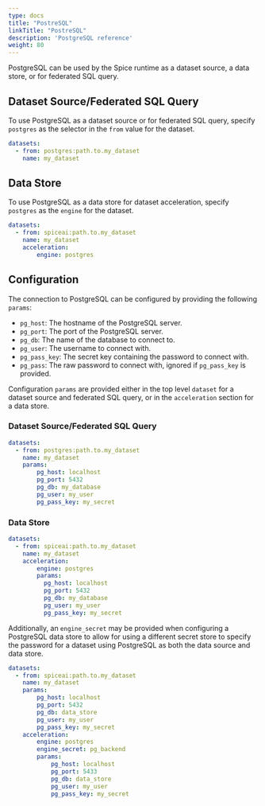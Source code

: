 ```yaml
---
type: docs
title: "PostreSQL"
linkTitle: "PostreSQL"
description: 'PostgreSQL reference'
weight: 80
---
```


PostgreSQL can be used by the Spice runtime as a dataset source, a data store, or for federated SQL query.

## Dataset Source/Federated SQL Query

To use PostgreSQL as a dataset source or for federated SQL query, specify `postgres` as the selector in the `from` value for the dataset.

```yaml
datasets:
  - from: postgres:path.to.my_dataset
    name: my_dataset
```

## Data Store

To use PostgreSQL as a data store for dataset acceleration, specify `postgres` as the `engine` for the dataset.

```yaml
datasets:
  - from: spiceai:path.to.my_dataset
    name: my_dataset
    acceleration:
        engine: postgres
```

## Configuration

The connection to PostgreSQL can be configured by providing the following `params`:

- `pg_host`: The hostname of the PostgreSQL server.
- `pg_port`: The port of the PostgreSQL server.
- `pg_db`: The name of the database to connect to.
- `pg_user`: The username to connect with.
- `pg_pass_key`: The secret key containing the password to connect with.
- `pg_pass`: The raw password to connect with, ignored if `pg_pass_key` is provided.

Configuration `params` are provided either in the top level `dataset` for a dataset source and federated SQL query, or in the `acceleration` section for a data store.

### Dataset Source/Federated SQL Query

```yaml
datasets:
  - from: postgres:path.to.my_dataset
    name: my_dataset
    params:
        pg_host: localhost
        pg_port: 5432
        pg_db: my_database
        pg_user: my_user
        pg_pass_key: my_secret
```

### Data Store

```yaml
datasets:
  - from: spiceai:path.to.my_dataset
    name: my_dataset
    acceleration:
        engine: postgres
        params:
          pg_host: localhost
          pg_port: 5432
          pg_db: my_database
          pg_user: my_user
          pg_pass_key: my_secret
```

Additionally, an `engine_secret` may be provided when configuring a PostgreSQL data store to allow for using a different secret store to specify the password for a dataset using PostgreSQL as both the data source and data store.

```yaml
datasets:
  - from: spiceai:path.to.my_dataset
    name: my_dataset
    params:
        pg_host: localhost
        pg_port: 5432
        pg_db: data_store
        pg_user: my_user
        pg_pass_key: my_secret
    acceleration:
        engine: postgres
        engine_secret: pg_backend
        params:
            pg_host: localhost
            pg_port: 5433
            pg_db: data_store
            pg_user: my_user
            pg_pass_key: my_secret
```